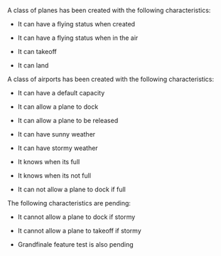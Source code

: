 A class of planes has been created with the following characteristics:

+ It can have a flying status when created

+ It can have a flying status when in the air

+ It can takeoff

+ It can land

A class of airports has been created with the following characteristics:

+ It can have a default capacity

+ It can allow a plane to dock

+ It can allow a plane to be released

+ It can have sunny weather

+ It can have stormy weather

+ It knows when its full

+ It knows when its not full

+ It can not allow a plane to dock if full

The following characteristics are pending:

+ It cannot allow a plane to dock if stormy

+ It cannot allow a plane to takeoff if stormy

+ Grandfinale feature test is also pending